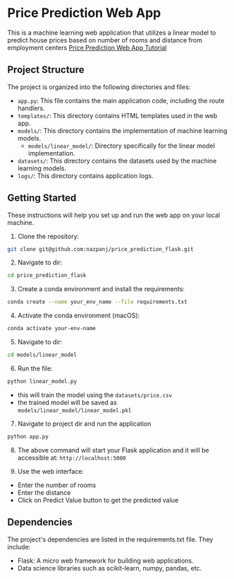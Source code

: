 # Price Prediction Web App
This is a machine learning web application that utilizes a linear model to predict house prices based on number of rooms and distance from employment centers
[Price Prediction Web App Tutorial](https://www.youtube.com/watch?v=O6BB08Zo2uk)

## Project Structure

The project is organized into the following directories and files:

- `app.py`: This file contains the main application code, including the route handlers.
- `templates/`: This directory contains HTML templates used in the web app.
- `models/`: This directory contains the implementation of machine learning models.
  - `models/linear_model/`: Directory specifically for the linear model implementation.
- `datasets/`: This directory contains the datasets used by the machine learning models.
- `logs/`: This directory contains application logs.


## Getting Started

These instructions will help you set up and run the web app on your local machine.

1. Clone the repository:
```bash
git clone git@github.com:nazpanj/price_prediction_flask.git
```

2. Navigate to dir:  
```bash
cd price_prediction_flask
```

3. Create a conda environment and install the requirements:  
```bash
conda create --name your_env_name --file requirements.txt
```

4. Activate the conda environment (macOS):  
```bash
conda activate your-env-name
```

5. Navigate to dir:
```bash
cd models/linear_model
```

6. Run the file:
```bash
python linear_model.py
```
* this will train the model using the `datasets/price.csv`
* the trained model will be saved as `models/linear_model/linear_model.pkl`

7. Navigate to project dir and run the application
```bash
python app.py
```

8. The above command will start your Flask application and it will be accessible at:  `http://localhost:5000`

9. Use the web interface:
- Enter the number of rooms
- Enter the distance
- Click on Predict Value button to get the predicted value


## Dependencies
The project's dependencies are listed in the requirements.txt file. They include:

- Flask: A micro web framework for building web applications. 
- Data science libraries such as scikit-learn, numpy, pandas, etc.